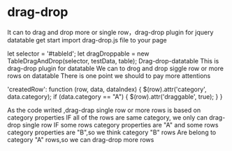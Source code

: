 # drag-drop
It can to drag and drop more or single row，drag-drop plugin for jquery datatable 
get start
import drag-drop.js file to your page



let selector = '#tableId';
let dragDroppable = new TableDragAndDrop(selector, testData, table);
Drag-drop-datatable
This is drag-drop plugin for datatable 
We can to drog and drop siggle row or more rows on datatable 
There is one point we should to pay more attentions 


'createdRow': function (row, data, dataIndex) {
     $(row).attr('category', data.category);
         if (data.category == "A") {
             $(row).attr('draggable', true);
          }
      }
      
As the code writed ,drag-drap single row or more rows is based on category properties 
IF all of the rows are same category, we only can drag-drop single row 
IF some rows category properties are "A" and some rows category properties are "B",so we think category "B" rows Are belong to category "A" rows,so we can drag-drop more rows 
